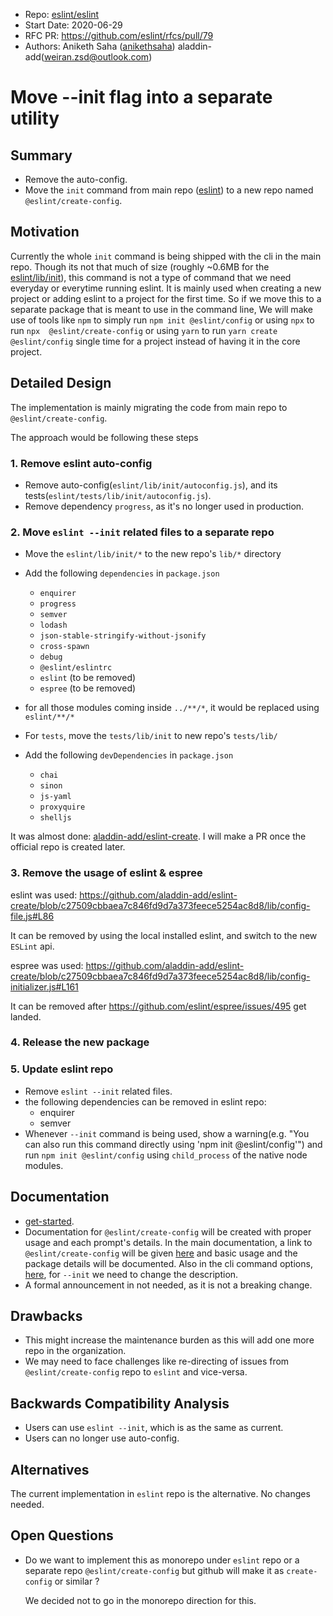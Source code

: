 - Repo: [eslint/eslint](https://github.com/eslint/eslint)
- Start Date: 2020-06-29
- RFC PR: https://github.com/eslint/rfcs/pull/79
- Authors: Aniketh Saha ([anikethsaha](https://github.com/anikethsaha)) aladdin-add(weiran.zsd@outlook.com)

# Move --init flag into a separate utility

## Summary

- Remove the auto-config.
- Move the `init` command from main repo ([eslint](https://github.com/eslint/eslint)) to a new repo named `@eslint/create-config`.

## Motivation

Currently the whole `init` command is being shipped with the cli in the main repo. Though its not that much of size (roughly ~0.6MB for the [eslint/lib/init](https://github.com/eslint/eslint/tree/master/lib/init)), this command is not a type of command that we need everyday or everytime running eslint. It is mainly used when creating a new project or adding eslint to a project for the first time. So if we move this to a separate package that is meant to use in the command line,
We will make use of tools like `npm` to simply run `npm init @eslint/config` or using `npx` to run `npx  @eslint/create-config` or using `yarn` to run `yarn create @eslint/config` single time for a project instead of having it in the core project.

## Detailed Design

<!--
   This is the bulk of the RFC.

   Explain the design with enough detail that someone familiar with ESLint
   can implement it by reading this document. Please get into specifics
   of your approach, corner cases, and examples of how the change will be
   used. Be sure to define any new terms in this section.
-->

The implementation is mainly migrating the code from main repo to `@eslint/create-config`.

The approach would be following these steps

### 1. Remove eslint auto-config

- Remove auto-config(`eslint/lib/init/autoconfig.js`), and its tests(`eslint/tests/lib/init/autoconfig.js`).
- Remove dependency `progress`, as it's no longer used in production.

### 2. Move `eslint --init` related files to a separate repo

- Move the `eslint/lib/init/*` to the new repo's `lib/*` directory
- Add the following `dependencies` in `package.json`

  - `enquirer`
  - `progress`
  - `semver`
  - `lodash`
  - `json-stable-stringify-without-jsonify`
  - `cross-spawn`
  - `debug`
  - `@eslint/eslintrc`
  - `eslint` (to be removed)
  - `espree` (to be removed)

- for all those modules coming inside `../**/*`, it would be replaced using `eslint/**/*`
- For `tests`, move the `tests/lib/init` to new repo's `tests/lib/`
- Add the following `devDependencies` in `package.json`

  - `chai`
  - `sinon`
  - `js-yaml`
  - `proxyquire`
  - `shelljs`

It was almost done: [aladdin-add/eslint-create](https://github.com/aladdin-add/eslint-create).
I will make a PR once the official repo is created later.

### 3. Remove the usage of eslint & espree

eslint was used:
https://github.com/aladdin-add/eslint-create/blob/c27509cbbaea7c846fd9d7a373feece5254ac8d8/lib/config-file.js#L86

It can be removed by using the local installed eslint, and switch to the new `ESLint` api.

espree was used:
https://github.com/aladdin-add/eslint-create/blob/c27509cbbaea7c846fd9d7a373feece5254ac8d8/lib/config-initializer.js#L161

It can be removed after https://github.com/eslint/espree/issues/495 get landed.

### 4. Release the new package

### 5. Update eslint repo

- Remove `eslint --init` related files.
- the following dependencies can be removed in eslint repo:
  - enquirer
  - semver
- Whenever `--init` command is being used, show a warning(e.g. "You can also run this command directly using 'npm init @eslint/config'") and run `npm init @eslint/config` using `child_process` of the native node modules.

## Documentation

<!--
    How will this RFC be documented? Does it need a formal announcement
    on the ESLint blog to explain the motivation?
-->
- [get-started](https://eslint.org/docs/user-guide/getting-started).
- Documentation for `@eslint/create-config` will be created with proper usage and each prompt's details. In the main documentation, a link to `@eslint/create-config` will be given [here](https://github.com/eslint/eslint/blob/master/docs/user-guide/command-line-interface.md#--init) and basic usage and the package details will be documented.
  Also in the cli command options, [here](https://github.com/eslint/eslint/blob/master/docs/user-guide/command-line-interface.md#options), for `--init` we need to change the description.
- A formal announcement in not needed, as it is not a breaking change.

## Drawbacks

<!--
    Why should we *not* do this? Consider why adding this into ESLint
    might not benefit the project or the community. Attempt to think
    about any opposing viewpoints that reviewers might bring up.

    Any change has potential downsides, including increased maintenance
    burden, incompatibility with other tools, breaking existing user
    experience, etc. Try to identify as many potential problems with
    implementing this RFC as possible.
-->

- This might increase the maintenance burden as this will add one more repo in the organization.
- We may need to face challenges like re-directing of issues from `@eslint/create-config` repo to `eslint` and vice-versa.

## Backwards Compatibility Analysis

<!--
    How does this change affect existing ESLint users? Will any behavior
    change for them? If so, how are you going to minimize the disruption
    to existing users?
-->

- Users can use `eslint --init`, which is as the same as current.
- Users can no longer use auto-config.

## Alternatives

<!--
    What other designs did you consider? Why did you decide against those?

    This section should also include prior art, such as whether similar
    projects have already implemented a similar feature.
-->

The current implementation in `eslint` repo is the alternative. No changes needed.

## Open Questions

<!--
    This section is optional, but is suggested for a first draft.

    What parts of this proposal are you unclear about? What do you
    need to know before you can finalize this RFC?

    List the questions that you'd like reviewers to focus on. When
    you've received the answers and updated the design to reflect them,
    you can remove this section.
-->

- Do we want to implement this as monorepo under `eslint` repo or a separate repo `@eslint/create-config` but github will make it as `create-config` or similar ?

  We decided not to go in the monorepo direction for this.
